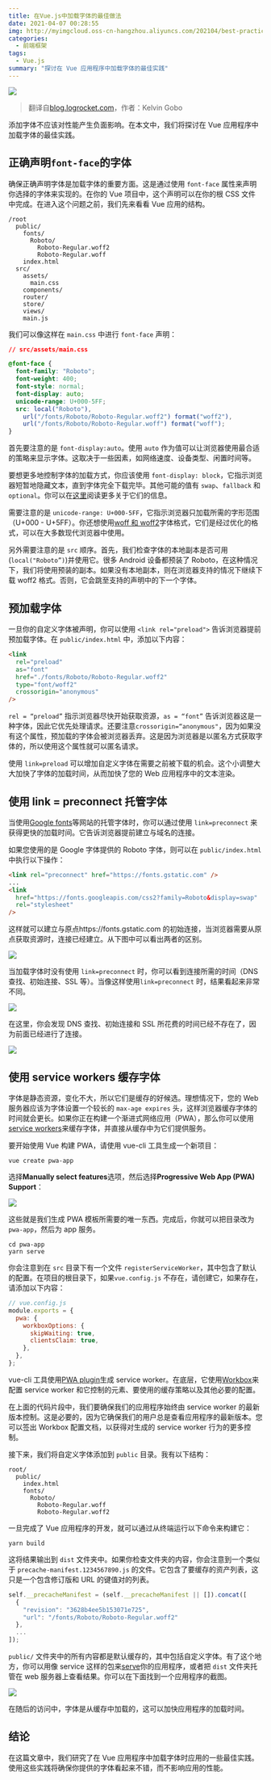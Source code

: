 ```yaml
---
title: 在Vue.js中加载字体的最佳做法
date: 2021-04-07 00:28:55
img: http://myimgcloud.oss-cn-hangzhou.aliyuncs.com/202104/best-practices-for-loading-fonts-in-vue/banner.png
categories:
  - 前端框架
tags:
  - Vue.js
summary: "探讨在 Vue 应用程序中加载字体的最佳实践"
---
```


![](http://myimgcloud.oss-cn-hangzhou.aliyuncs.com/202104/best-practices-for-loading-fonts-in-vue/banner.png)

> 翻译自[blog.logrocket.com](https://blog.logrocket.com/best-practices-for-loading-fonts-in-vue/)，作者：Kelvin Gobo

添加字体不应该对性能产生负面影响。在本文中，我们将探讨在 Vue 应用程序中加载字体的最佳实践。

## 正确声明`font-face`的字体

确保正确声明字体是加载字体的重要方面。这是通过使用 `font-face` 属性来声明你选择的字体来实现的。在你的 Vue 项目中，这个声明可以在你的根 CSS 文件中完成。在进入这个问题之前，我们先来看看 Vue 应用的结构。

```
/root
  public/
    fonts/
      Roboto/
        Roboto-Regular.woff2
        Roboto-Regular.woff
    index.html
  src/
    assets/
      main.css
    components/
    router/
    store/
    views/
    main.js
```

我们可以像这样在 `main.css` 中进行 `font-face` 声明：

```css
// src/assets/main.css

@font-face {
  font-family: "Roboto";
  font-weight: 400;
  font-style: normal;
  font-display: auto;
  unicode-range: U+000-5FF;
  src: local("Roboto"),
    url("/fonts/Roboto/Roboto-Regular.woff2") format("woff2"),
    url("/fonts/Roboto/Roboto-Regular.woff") format("woff");
}
```

首先要注意的是 `font-display:auto`。使用 `auto` 作为值可以让浏览器使用最合适的策略来显示字体。这取决于一些因素，如网络速度、设备类型、闲置时间等。

要想更多地控制字体的加载方式，你应该使用 `font-display: block`，它指示浏览器短暂地隐藏文本，直到字体完全下载完毕。其他可能的值有 `swap`、`fallback` 和 `optional`。你可以在[这里](https://css-tricks.com/almanac/properties/f/font-display/)阅读更多关于它们的信息。

需要注意的是 `unicode-range: U+000-5FF`，它指示浏览器只加载所需的字形范围（U+000 - U+5FF）。你还想使用[woff 和 woff2](https://css-tricks.com/understanding-web-fonts-getting/)字体格式，它们是经过优化的格式，可以在大多数现代浏览器中使用。

另外需要注意的是 `src` 顺序。首先，我们检查字体的本地副本是否可用(`local("Roboto”)`)并使用它。很多 Android 设备都预装了 Roboto，在这种情况下，我们将使用预装的副本。如果没有本地副本，则在浏览器支持的情况下继续下载 woff2 格式。否则，它会跳至支持的声明中的下一个字体。

## 预加载字体

一旦你的自定义字体被声明，你可以使用 `<link rel="preload">` 告诉浏览器提前预加载字体。在 `public/index.html` 中，添加以下内容：

```html
<link
  rel="preload"
  as="font"
  href="./fonts/Roboto/Roboto-Regular.woff2"
  type="font/woff2"
  crossorigin="anonymous"
/>
```

`rel = “preload”` 指示浏览器尽快开始获取资源，`as = “font”` 告诉浏览器这是一种字体，因此它优先处理请求。还要注意`crossorigin=“anonymous"`，因为如果没有这个属性，预加载的字体会被浏览器丢弃。这是因为浏览器是以匿名方式获取字体的，所以使用这个属性就可以匿名请求。

使用 `link=preload` 可以增加自定义字体在需要之前被下载的机会。这个小调整大大加快了字体的加载时间，从而加快了您的 Web 应用程序中的文本渲染。

## 使用 link = preconnect 托管字体

当使用[Google fonts](https://fonts.google.com/)等网站的托管字体时，你可以通过使用 `link=preconnect` 来获得更快的加载时间。它告诉浏览器提前建立与域名的连接。

如果您使用的是 Google 字体提供的 Roboto 字体，则可以在 `public/index.html` 中执行以下操作：

```html
<link rel="preconnect" href="https://fonts.gstatic.com" />
...
<link
  href="https://fonts.googleapis.com/css2?family=Roboto&display=swap"
  rel="stylesheet"
/>
```

这样就可以建立与原点https://fonts.gstatic.com 的初始连接，当浏览器需要从原点获取资源时，连接已经建立。从下图中可以看出两者的区别。

![](http://myimgcloud.oss-cn-hangzhou.aliyuncs.com/202104/best-practices-for-loading-fonts-in-vue/1.png)

当加载字体时没有使用 `link=preconnect` 时，你可以看到连接所需的时间（DNS 查找、初始连接、SSL 等）。当像这样使用`link=preconnect` 时，结果看起来非常不同。

![](http://myimgcloud.oss-cn-hangzhou.aliyuncs.com/202104/best-practices-for-loading-fonts-in-vue/2.png)

在这里，你会发现 DNS 查找、初始连接和 SSL 所花费的时间已经不存在了，因为前面已经进行了连接。

![](http://myimgcloud.oss-cn-hangzhou.aliyuncs.com/202104/best-practices-for-loading-fonts-in-vue/3.png)

## 使用 service workers 缓存字体

字体是静态资源，变化不大，所以它们是缓存的好候选。理想情况下，您的 Web 服务器应该为字体设置一个较长的 `max-age expires` 头，这样浏览器缓存字体的时间就会更长。如果你正在构建一个渐进式网络应用（PWA），那么你可以使用[service workers](https://developers.google.com/web/fundamentals/primers/service-workers)来缓存字体，并直接从缓存中为它们提供服务。

要开始使用 Vue 构建 PWA，请使用 vue-cli 工具生成一个新项目：

```shell
vue create pwa-app
```

选择**Manually select features**选项，然后选择**Progressive Web App (PWA) Support**：

![](http://myimgcloud.oss-cn-hangzhou.aliyuncs.com/202104/best-practices-for-loading-fonts-in-vue/4.png)

这些就是我们生成 PWA 模板所需要的唯一东西。完成后，你就可以把目录改为 `pwa-app`，然后为 app 服务。

```shell
cd pwa-app
yarn serve
```

你会注意到在 `src` 目录下有一个文件 `registerServiceWorker`，其中包含了默认的配置。在项目的根目录下，如果`vue.config.js` 不存在，请创建它，如果存在，请添加以下内容：

```js
// vue.config.js
module.exports = {
  pwa: {
    workboxOptions: {
      skipWaiting: true,
      clientsClaim: true,
    },
  },
};
```

vue-cli 工具使用[PWA plugin](https://cli.vuejs.org/core-plugins/pwa.html)生成 service worker。在底层，它使用[Workbox](https://developers.google.com/web/tools/workbox)来配置 service worker 和它控制的元素、要使用的缓存策略以及其他必要的配置。

在上面的代码片段中，我们要确保我们的应用程序始终由 service worker 的最新版本控制。这是必要的，因为它确保我们的用户总是查看应用程序的最新版本。您可以签出 Workbox 配置文档，以获得对生成的 service worker 行为的更多控制。

接下来，我们将自定义字体添加到 `public` 目录。我有以下结构：

```
root/
  public/
    index.html
    fonts/
      Roboto/
        Roboto-Regular.woff
        Roboto-Regular.woff2
```

一旦完成了 Vue 应用程序的开发，就可以通过从终端运行以下命令来构建它：

```
yarn build
```

这将结果输出到 `dist` 文件夹中。如果你检查文件夹的内容，你会注意到一个类似于 `precache-manifest.1234567890.js` 的文件。它包含了要缓存的资产列表，这只是一个包含修订版和 URL 的键值对的列表。

```js
self.__precacheManifest = (self.__precacheManifest || []).concat([
  {
    "revision": "3628b4ee5b153071e725",
    "url": "/fonts/Roboto/Roboto-Regular.woff2"
  },
  ...
]);
```

`public/` 文件夹中的所有内容都是默认缓存的，其中包括自定义字体。有了这个地方，你可以用像 service 这样的包来[serve](https://www.npmjs.com/package/serve)你的应用程序，或者把 `dist` 文件夹托管在 web 服务器上查看结果。你可以在下面找到一个应用程序的截图。

![](http://myimgcloud.oss-cn-hangzhou.aliyuncs.com/202104/best-practices-for-loading-fonts-in-vue/5.png)

在随后的访问中，字体是从缓存中加载的，这可以加快应用程序的加载时间。

## 结论

在这篇文章中，我们研究了在 Vue 应用程序中加载字体时应用的一些最佳实践。使用这些实践将确保你提供的字体看起来不错，而不影响应用的性能。
